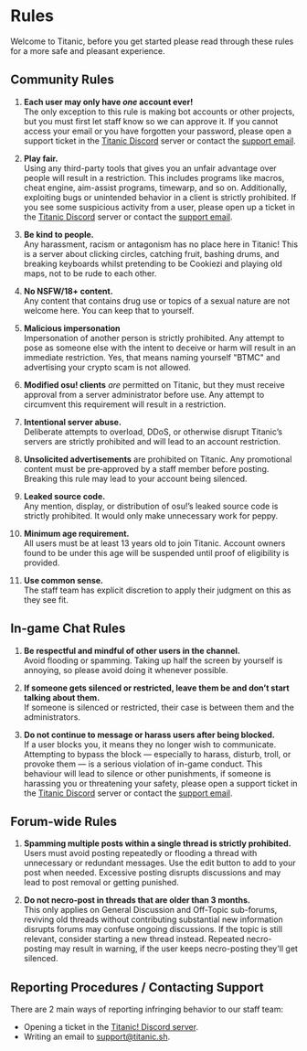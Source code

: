 # Rules

Welcome to Titanic, before you get started please read through these rules for a more safe and pleasant experience.

## Community Rules

1. **Each user may only have *one* account ever!**  
    The only exception to this rule is making bot accounts or other projects, but you must first let staff know so we can approve it. If you cannot access your email or you have forgotten your password, please open a support ticket in the [Titanic Discord](https://discord.gg/qryYG2C5nc) server or contact the [support email](mailto:support@titanic.sh).

2. **Play fair.**  
    Using any third-party tools that gives you an unfair advantage over people will result in a restriction. This includes programs like macros, cheat engine, aim-assist programs, timewarp, and so on. Additionally, exploiting bugs or unintended behavior in a client is strictly prohibited. If you see some suspicious activity from a user, please open up a ticket in the [Titanic Discord](https://discord.gg/qryYG2C5nc) server or contact the [support email](mailto:support@titanic.sh).

3. **Be kind to people.**  
    Any harassment, racism or antagonism has no place here in Titanic! This is a server about clicking circles, catching fruit, bashing drums, and breaking keyboards whilst pretending to be Cookiezi and playing old maps, not to be rude to each other.

4. **No NSFW/18+ content.**  
    Any content that contains drug use or topics of a sexual nature are not welcome here. You can keep that to yourself.

5. **Malicious impersonation**  
    Impersonation of another person is strictly prohibited. Any attempt to pose as someone else with the intent to deceive or harm will result in an immediate restriction. Yes, that means naming yourself "BTMC" and advertising your crypto scam is not allowed.

6. **Modified osu! clients** *are* permitted on Titanic, but they must receive approval from a server administrator before use. Any attempt to circumvent this requirement will result in a restriction.

7. **Intentional server abuse.**  
    Deliberate attempts to overload, DDoS, or otherwise disrupt Titanic’s servers are strictly prohibited and will lead to an account restriction.

8. **Unsolicited advertisements** are prohibited on Titanic. Any promotional content must be pre‑approved by a staff member before posting. Breaking this rule may lead to your account being silenced.

9. **Leaked source code.**  
    Any mention, display, or distribution of osu!’s leaked source code is strictly prohibited. It would only make unnecessary work for peppy.

10. **Minimum age requirement.**  
    All users must be at least 13 years old to join Titanic. Account owners found to be under this age will be suspended until proof of eligibility is provided.

11. **Use common sense.**  
    The staff team has explicit discretion to apply their judgment on this as they see fit.

## In-game Chat Rules

1. **Be respectful and mindful of other users in the channel.**  
    Avoid flooding or spamming. Taking up half the screen by yourself is annoying, so please avoid doing it whenever possible.

2. **If someone gets silenced or restricted, leave them be and don’t start talking about them.**  
    If someone is silenced or restricted, their case is between them and the administrators.

3. **Do not continue to message or harass users after being blocked.**  
    If a user blocks you, it means they no longer wish to communicate. Attempting to bypass the block — especially to harass, disturb, troll, or provoke them — is a serious violation of in-game conduct. This behaviour will lead to silence or other punishments, if someone is harassing you or threatening your safety, please open a support ticket in the [Titanic Discord](https://discord.gg/qryYG2C5nc) server or contact the [support email](mailto:support@titanic.sh).

## Forum-wide Rules

1. **Spamming multiple posts within a single thread is strictly prohibited.**  
    Users must avoid posting repeatedly or flooding a thread with unnecessary or redundant messages. Use the edit button to add to your post when needed. Excessive posting disrupts discussions and may lead to post removal or getting punished.

2. **Do not necro-post in threads that are older than 3 months.**  
    This only applies on General Discussion and Off-Topic sub-forums, reviving old threads without contributing substantial new information disrupts forums may confuse ongoing discussions. If the topic is still relevant, consider starting a new thread instead. Repeated necro-posting may result in warning, if the user keeps necro-posting they'll get silenced.

## Reporting Procedures / Contacting Support

There are 2 main ways of reporting infringing behavior to our staff team:

- Opening a ticket in the [Titanic! Discord server](https://discord.gg/qryYG2C5nc).
- Writing an email to [support@titanic.sh](mailto:support@titanic.sh).
